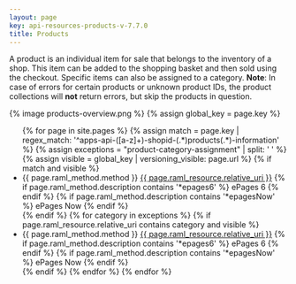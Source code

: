 ```yaml
---
layout: page
key: api-resources-products-v-7.7.0
title: Products
---
```


A product is an individual item for sale that belongs to the inventory of a shop.
This item can be added to the shopping basket and then sold using the checkout.
Specific items can also be assigned to a category.
**Note**: In case of errors for certain products or unknown product IDs, the product collections will **not** return errors, but skip the products in question.

{% image products-overview.png %}
{% assign global_key = page.key %}

<ul id="resource-list">
  {% for page in site.pages %}
    {% assign match = page.key | regex_match: '^apps-api-([a-z]+)-shopid-(.*)products(.*)-information' %}
    {% assign exceptions = "product-category-assignment" | split: ' ' %}
    {% assign visible = global_key | versioning_visible: page.url %}
    {% if match and visible %}
      <li class="resource-entry">
        <span class="http-method http-method-{{ page.raml_method.method | downcase }}">{{ page.raml_method.method }}</span>
        <a href="{{ page.url | prepend: site.baseurl }}">{{ page.raml_resource.relative_uri }}</a>
        {% if page.raml_method.description contains '*epages6' %}
          <span class="ep-label-6 ep-label">ePages 6</span>
        {% endif %}
        {% if page.raml_method.description contains '*epagesNow' %}
          <span class="ep-label-now ep-label">ePages Now</span>
        {% endif %}
      </li>
    {% endif %}
    {% for category in exceptions %}
      {% if page.raml_resource.relative_uri contains category and visible %}
        <li class="resource-entry">
          <span class="http-method http-method-{{ page.raml_method.method | downcase }}">{{ page.raml_method.method }}</span>
          <a href="{{ page.url | prepend: site.baseurl }}">{{ page.raml_resource.relative_uri }}</a>
          {% if page.raml_method.description contains '*epages6' %}
            <span class="ep-label-6 ep-label">ePages 6</span>
          {% endif %}
          {% if page.raml_method.description contains '*epagesNow' %}
            <span class="ep-label-now ep-label">ePages Now</span>
          {% endif %}
        </li>
      {% endif %}
    {% endfor %}
  {% endfor %}
</ul>

